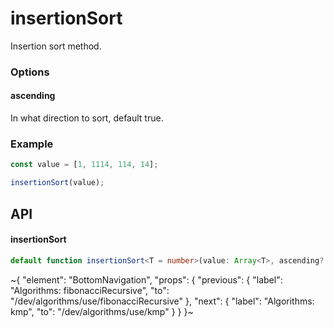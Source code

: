 
# insertionSort

Insertion sort method.

### Options

#### ascending

In what direction to sort, default true.

### Example

```ts
const value = [1, 1114, 114, 14];

insertionSort(value);
```


## API

#### insertionSort

```ts
default function insertionSort<T = number>(value: Array<T>, ascending?: boolean): Array<T>;
```


~{
  "element": "BottomNavigation",
  "props": {
    "previous": {
      "label": "Algorithms: fibonacciRecursive",
      "to": "/dev/algorithms/use/fibonacciRecursive"
    },
    "next": {
      "label": "Algorithms: kmp",
      "to": "/dev/algorithms/use/kmp"
    }
  }
}~
